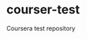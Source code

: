 # courser-test
Coursera test repository
<html>
  <head>
  <title>Hello cousera</title>
     </head>
  <body>
    </body>
  </html>

